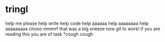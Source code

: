 # tringl
help
me 
please
help
write
help
code
help
aaaaaa
help
aaaaaaaa
help
aaaaaaaaa
chooo
mmmrf 
that was a big sneeze
now git to work!
if you are reading this you are of task *cough cough
